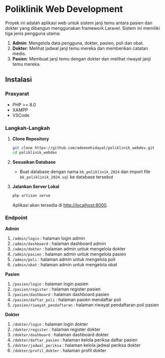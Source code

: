 # Poliklinik Web Development

Proyek ini adalah aplikasi web untuk sistem janji temu antara pasien dan dokter yang dibangun menggunakan framework Laravel. Sistem ini memiliki tiga jenis pengguna utama:

1. **Admin**: Mengelola data pengguna, dokter, pasien, poli dan obat.
2. **Dokter**: Melihat jadwal janji temu mereka dan memberikan catatan medis.
3. **Pasien**: Membuat janji temu dengan dokter dan melihat riwayat janji temu mereka.

## Instalasi

### Prasyarat
- PHP >= 8.0
- XAMPP
- VSCode

### Langkah-Langkah

1. **Clone Repository**
   ```bash
   git clone https://github.com/adeeeehidayat/poliklinik_webdev.git
   cd poliklinik_webdev
   ```

2. **Sesuaikan Database**
    - Buat database dengan nama `bk_poliklinik_2024` dan import file `bk_poliklinik_2024.sql` ke database tersebut

2. **Jalankan Server Lokal**
   ```bash
   php artisan serve
   ```
   Aplikasi akan tersedia di [http://localhost:8000](http://localhost:8000).

### Endpoint
**Admin**
1. ```/admin/login``` : halaman login admin
2. ```/admin/dashboard``` : halaman dashboard admin
2. ```/admin/dokter``` : halaman admin untuk mengelola dokter
2. ```/admin/pasien``` : halaman admin untuk mengelola pasien 
2. ```/admin/poli``` : halaman admin untuk mengelola poli 
2. ```/admin/obat``` : halaman admin untuk mengelola obat 

**Pasien**
1. ```/pasien/login``` : halaman login pasien
2. ```/pasien/register``` : halaman register pasien
3. ```/pasien/dashboard``` : halaman dashboard pasien
4. ```/pasien/daftar_poli``` : halaman pasien mendaftar poli
5. ```/pasien/riwayat_pendaftaran``` : halaman riwayat pendaftaran poli pasien

**Dokter**
1. ```/dokter/login``` : halaman login dokter
2. ```/dokter/register``` : halaman register dokter
3. ```/dokter/dashboard``` : halaman dashboard dokter
4. ```/dokter/daftar_pasien``` : halaman kelola periksa daftar pasien
5. ```/dokter/jadwal_periksa``` : halaman kelola jadwal periksa dokter
6. ```/dokter/profil_dokter``` : halaman profil dokter